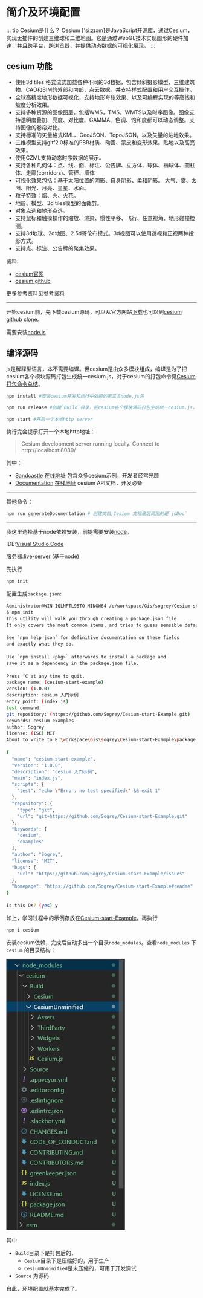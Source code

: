 # 简介及环境配置

::: tip Cesium是什么？
Cesium ['siːzɪəm]是JavaScript开源库，通过Cesium，实现无插件的创建三维球和二维地图。它是通过WebGL技术实现图形的硬件加速，并且跨平台，跨浏览器，并提供动态数据的可视化展现。
:::

## cesium 功能

- 使用3d tiles 格式流式加载各种不同的3d数据，包含倾斜摄影模型、三维建筑物、CAD和BIM的外部和内部，点云数据。并支持样式配置和用户交互操作。
- 全球高精度地形数据可视化，支持地形夸张效果、以及可编程实现的等高线和坡度分析效果。
- 支持多种资源的图像图层，包括WMS，TMS，WMTS以及时序图像。图像支持透明度叠加、亮度、对比度、GAMMA、色调、饱和度都可以动态调整。支持图像的卷帘对比。
- 支持标准的矢量格式KML、GeoJSON、TopoJSON，以及矢量的贴地效果。
- 三维模型支持gltf2.0标准的PBR材质、动画、蒙皮和变形效果。贴地以及高亮效果。
- 使用CZML支持动态时序数据的展示。
- 支持各种几何体：点、线、面、标注、公告牌、立方体、球体、椭球体、圆柱体、走廊(corridors)、管径、墙体
- 可视化效果包括：基于太阳位置的阴影、自身阴影、柔和阴影。
  大气、雾、太阳、阳光、月亮、星星、水面。
- 粒子特效：烟、火、火花。
- 地形、模型、3d tiles模型的面裁剪。
- 对象点选和地形点选。
- 支持鼠标和触摸操作的缩放、渲染、惯性平移、飞行、任意视角、地形碰撞检测。
- 支持3d地球、2d地图、2.5d哥伦布模式。3d视图可以使用透视和正视两种投影方式。
- 支持点、标注、公告牌的聚集效果。

资料:

- [cesium官网](https://cesium.com/)
- [cesium github](https://github.com/AnalyticalGraphicsInc/cesium)

更多参考资料见[参考资料](../reference/)

---

开始cesium前，先下载cesium源码，可以从官方网站[下载](https://cesium.com/downloads/)也可以到[cesium github](https://github.com/AnalyticalGraphicsInc/cesium) clone。

需要安装[node.js](https://nodejs.org/en/)

## 编译源码

js是解释型语言，本不需要编译。但cesium是由众多模块组成，编译是为了把cesium各个模块源码打包生成统一cesium.js，对于cesium的打包命令见[Cesium打包命令总结](https://zhuanlan.zhihu.com/p/47588567)。

``` bash
npm install #安装cesium开发和运行中依赖的第三方node.js包
```

``` bash
npm run release #创建`Build`目录，把cesium各个模块源码打包生成统一cesium.js，生成文档
```

``` bash
npm start #开启一个本地http server
```

执行完会提示打开一个本地http地址：

> Cesium development server running locally.  Connect to http://localhost:8080/

其中：

- [Sandcastle](http://localhost:8080/Apps/Sandcastle/index.html) [在线地址](https://sandcastle.cesium.com/) 包含众多cesium示例，开发者经常光顾
- [Documentation](http://localhost:8080/Build/Documentation/index.html) [在线地址](https://cesium.com/docs/cesiumjs-ref-doc/) cesium API文档，开发必备

---

其他命令：

``` bash
npm run generateDocumentation # 创建文档,Cesium 文档底层调用的是`jsDoc`
```

---

我这里选择基于node依赖安装，前提需要安装[node](https://nodejs.org/en/)。

IDE:[Visual Studio Code](https://code.visualstudio.com/)

服务器:[live-server](https://sogrey.github.io/Plug-in/guide.html#live-server-编辑浏览html网页) (基于node)

先执行

``` bash
npm init
```

配置生成`package.json`:

```bash
Administrator@WIN-IQLNPTL95TO MINGW64 /e/workspace/Gis/sogrey/Cesium-start-Example (master)
$ npm init
This utility will walk you through creating a package.json file.
It only covers the most common items, and tries to guess sensible defaults.

See `npm help json` for definitive documentation on these fields
and exactly what they do.

Use `npm install <pkg>` afterwards to install a package and
save it as a dependency in the package.json file.

Press ^C at any time to quit.
package name: (cesium-start-example)
version: (1.0.0)
description: cesium 入门示例
entry point: (index.js)
test command:
git repository: (https://github.com/Sogrey/Cesium-start-Example.git)
keywords: cesium examples
author: Sogrey
license: (ISC) MIT
About to write to E:\workspace\Gis\sogrey\Cesium-start-Example\package.json:

{
  "name": "cesium-start-example",
  "version": "1.0.0",
  "description": "cesium 入门示例",
  "main": "index.js",
  "scripts": {
    "test": "echo \"Error: no test specified\" && exit 1"
  },
  "repository": {
    "type": "git",
    "url": "git+https://github.com/Sogrey/Cesium-start-Example.git"
  },
  "keywords": [
    "cesium",
    "examples"
  ],
  "author": "Sogrey",
  "license": "MIT",
  "bugs": {
    "url": "https://github.com/Sogrey/Cesium-start-Example/issues"
  },
  "homepage": "https://github.com/Sogrey/Cesium-start-Example#readme"
}

Is this OK? (yes) y
```

如上，学习过程中的示例存放在[Cesium-start-Example](https://github.com/Sogrey/Cesium-start-Example.git)，再执行

``` bash
npm i cesium
```

安装cesium依赖，完成后自动多出一个目录`node_modules`。查看`node_modules` 下 `cesium` 的目录结构：

![此处应有图](../../.vuepress/public/img/cesium-floder.jpg)

其中

- `Build`目录下是打包后的，
  - `Cesium`目录下是压缩好的，用于生产
  - `CesiumUnminified`是未压缩的，可用于开发调试
- `Source` 为源码

自此，环境配置就基本完成了。

